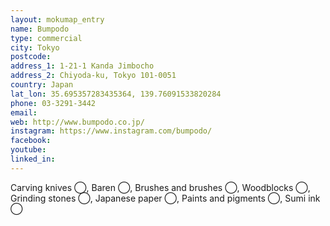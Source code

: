 ```yaml
---
layout: mokumap_entry
name: Bumpodo
type: commercial
city: Tokyo
postcode:
address_1: 1-21-1 Kanda Jimbocho
address_2: Chiyoda-ku, Tokyo 101-0051
country: Japan
lat_lon: 35.695357283435364, 139.76091533820284
phone: 03-3291-3442
email:
web: http://www.bumpodo.co.jp/
instagram: https://www.instagram.com/bumpodo/
facebook: 
youtube:
linked_in:
---
```

Carving knives ◯, Baren ◯, Brushes and brushes ◯, Woodblocks ◯, Grinding stones ◯, Japanese paper ◯, Paints and pigments ◯, Sumi ink ◯

